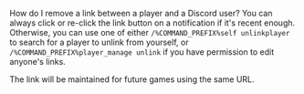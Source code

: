 How do I remove a link between a player and a Discord user?
You can always click or re-click the link button on a notification if it's recent enough. Otherwise, you can use one of either `/%COMMAND_PREFIX%self unlinkplayer` to search for a player to unlink from yourself, or `/%COMMAND_PREFIX%player_manage unlink` if you have permission to edit anyone's links.

The link will be maintained for future games using the same URL.
